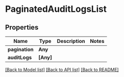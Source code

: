 # PaginatedAuditLogsList

## Properties
Name | Type | Description | Notes
------------ | ------------- | ------------- | -------------
**pagination** | **Any** |  | 
**auditLogs** | **[Any]** |  | 

[[Back to Model list]](../README.md#documentation-for-models) [[Back to API list]](../README.md#documentation-for-api-endpoints) [[Back to README]](../README.md)


